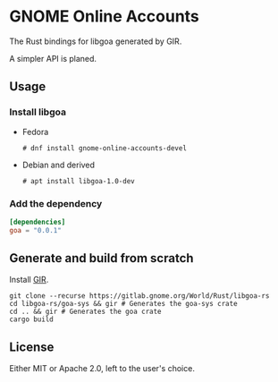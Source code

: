 # GNOME Online Accounts

The Rust bindings for libgoa generated by GIR.

A simpler API is planed.

## Usage

### Install libgoa

- Fedora

  ```none
  # dnf install gnome-online-accounts-devel
  ```

- Debian and derived

  ```none
  # apt install libgoa-1.0-dev
  ```

### Add the dependency

```toml
[dependencies]
goa = "0.0.1"
```

## Generate and build from scratch

Install [GIR](https://github.com/gtk-rs/gir).

```none
git clone --recurse https://gitlab.gnome.org/World/Rust/libgoa-rs
cd libgoa-rs/goa-sys && gir # Generates the goa-sys crate
cd .. && gir # Generates the goa crate
cargo build
```

## License

Either MIT or Apache 2.0, left to the user's choice.

